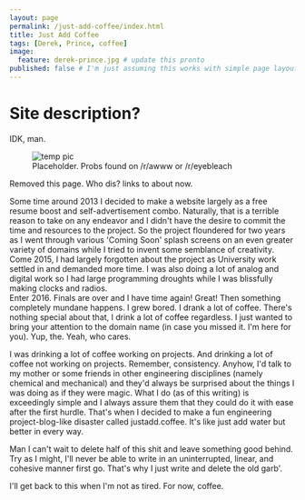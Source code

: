 ```yaml
---
layout: page
permalink: /just-add-coffee/index.html
title: Just Add Coffee
tags: [Derek, Prince, coffee]
image:
  feature: derek-prince.jpg # update this pronto
published: false # I'm just assuming this works with simple page layouts
---
```

# Site description?

IDK, man.

<figure>
  <img src="{{ site.url }}/images/super-cute-cat.jpg" alt="temp pic">
  <figcaption>Placeholder. Probs found on /r/awww or /r/eyebleach</figcaption>
</figure>

Removed this page. Who dis? links to about now.

Some time around 2013 I decided to make a website largely as a free resume boost and self-advertisement combo. Naturally, that is a terrible reason to take on any endeavor and I didn't have the desire to commit the time and resources to the project. So the project floundered for two years as I went through various \'Coming Soon\' splash screens on an even greater variety of domains while I tried to invent some semblance of creativity.
Come 2015, I had largely forgotten about the project as University work settled in and demanded more time. I was also doing a lot of analog and digital work so I had large programming droughts while I was blissfully making clocks and radios.  
Enter 2016. Finals are over and I have time again! Great! Then something completely mundane happens. I grew bored. I drank a lot of coffee. There's nothing special about that, I drink a lot of coffee regardless. I just wanted to bring your attention to the domain name (in case you missed it. I'm here for you). Yup, the. Yeah, who cares.

I was drinking a lot of coffee working on projects. And drinking a lot of coffee not working on projects. Remember, consistency. Anyhow, I'd talk to my mother or some friends in other engineering disciplines (namely chemical and mechanical) and they'd always be surprised about the things I was doing as if they were magic. What I do (as of this writing) is exceedingly simple and I always assure them that they could do it with ease after the first hurdle. That's when I decided to make a fun engineering project-blog-like disaster called justadd.coffee. It's like just add water but better in every way.

Man I can't wait to delete half of this shit and leave something good behind. Try as I might, I'll never be able to write in an uninterrupted, linear, and cohesive manner first go. That's why I just write and delete the old garb'.

I'll get back to this when I'm not as tired. For now, coffee.
